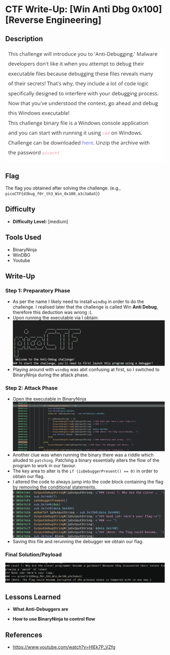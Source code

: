 # CTF Write-Up: [Win Anti Dbg 0x100][Reverse Engineering]

## Description
![alt text](images/image.png)
## Flag
The flag you obtained after solving the challenge. (e.g., `picoCTF{d3bug_f0r_th3_Win_0x100_a3c3a8a5}`)

## Difficulty
- **Difficulty Level:** [medium]

## Tools Used
- BinaryNinja
- WinDBG
- Youtube

## Write-Up

### Step 1: Preparatory Phase
- As per the name I likely need to install `windbg` in order to do the challenge. I realised later that the challenge is called Win **Anti Debug**, therefore this deduction was wrong :(.
- Upon running the executable via I obtain: 
![alt text](images/image-1.png)
- Playing around with `windbg` was abit confusing at first, so I switched to BinaryNinja during the attack phase.

### Step 2: Attack Phase
- Open the executable in BinaryNinja
![alt text](images/image-3.png)
- Another clue was when running the binary there was a riddle which alluded to `patching`. Patching a binary essentially alters the flow of the program to work in our favour. 
- The key area to alter is the `if (isDebuggerPresent() == 0)` in order to obtain our flag.
- I altered the code to always jump into the code block containing the flag by removing the conditional statements.
![alt text](images/image-6.png)
- Saving this file and rerunning the debugger we obtain our flag.


### Final Solution/Payload
![alt text](images/image-7.png)


## Lessons Learned
- **What Anti-Debuggers are**

- **How to use BinaryNinja to control flow**

## References
- https://www.youtube.com/watch?v=HlEk7P_VZfg

